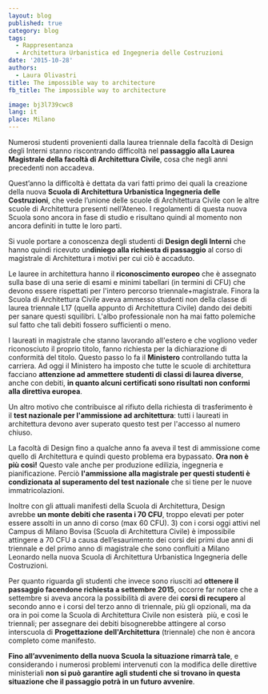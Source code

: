 ```yaml
---
layout: blog
published: true
category: blog
tags:
  - Rappresentanza
  - Architettura Urbanistica ed Ingegneria delle Costruzioni
date: '2015-10-28'
authors:
  - Laura Olivastri
title: The impossible way to architecture
fb_title: The impossible way to architecture

image: bj3l739cwc8
lang: it
place: Milano
---
```


Numerosi studenti provenienti dalla laurea triennale della facoltà di Design degli Interni stanno riscontrando difficoltà nel **passaggio alla Laurea Magistrale della facoltà di Architettura Civile**, cosa che negli anni precedenti non accadeva.

Quest’anno la difficoltà è dettata da vari fatti primo dei quali la creazione della nuova **Scuola di Architettura Urbanistica Ingegneria delle Costruzioni**, che vede l’unione delle scuole di Architettura Civile con le altre scuole di Architettura presenti nell’Ateneo. I regolamenti di questa nuova Scuola sono ancora in fase di studio e risultano quindi al momento non ancora definiti in tutte le loro parti.

Si vuole portare a conoscenza degli studenti di **Design degli Interni** che hanno quindi ricevuto un**diniego alla richiesta di passaggio** al corso di magistrale di Architettura i motivi per cui ciò è accaduto.

Le lauree in architettura hanno il **riconoscimento europeo** che è assegnato sulla base di una serie di esami e minimi tabellari (in termini di CFU) che devono essere rispettati per l'intero percorso triennale+magistrale. Finora la Scuola di Architettura Civile aveva ammesso studenti non della classe di laurea triennale L17 (quella appunto di Architettura Civile) dando dei debiti per sanare questi squilibri. L'albo professionale non ha mai fatto polemiche sul fatto che tali debiti fossero sufficienti o meno. 

I laureati in magistrale che stanno lavorando all'estero e che vogliono veder riconosciuto il proprio titolo, fanno richiesta per la dichiarazione di conformità del titolo. Questo passo lo fa il **Ministero** controllando tutta la carriera. Ad oggi il Ministero ha imposto che tutte le scuole di architettura facciano **attenzione ad ammettere studenti di classi di laurea diverse**, anche con debiti, **in quanto alcuni certificati sono risultati non conformi alla direttiva europea**. 

Un altro motivo che contribuisce al rifiuto della richiesta di trasferimento è il **test nazionale per l'ammissione ad architettura**: tutti i laureati in architettura devono aver superato questo test per l'accesso al numero chiuso.

La facoltà di Design fino a qualche anno fa aveva il test di ammissione come quello di Architettura e quindi questo problema era bypassato. **Ora non è più così!** Questo vale anche per produzione edilizia, ingegneria e pianificazione. Perciò **l'ammissione alla magistrale per questi studenti è condizionata al superamento del test nazionale** che si tiene per le nuove immatricolazioni. 

Inoltre con gli attuali manifesti della Scuola di Architettura, Design avrebbe **un monte debiti che rasenta i 70 CFU**, troppo elevati per poter essere assolti in un anno di corso (max 60 CFU). 3) con i corsi oggi attivi nel Campus di Milano Bovisa (Scuola di Architettura Civile) è impossibile attingere a 70 CFU a causa dell’esaurimento dei corsi dei primi due anni di triennale e del primo anno di magistrale che sono confluiti a Milano Leonardo nella nuova Scuola di Architettura Urbanistica Ingegneria delle Costruzioni.

Per quanto riguarda gli studenti che invece sono riusciti ad **ottenere il passaggio facendone richiesta a settembre 2015**, occorre far notare che a settembre si aveva ancora la possibilità di avere dei **corsi di recupero** al secondo anno e i corsi del terzo anno di triennale, più gli opzionali, ma da ora in poi come la Scuola di Architettura Civile non esisterà  più, e così le triennali; per assegnare dei debiti bisognerebbe attingere al corso interscuola di **Progettazione dell'Architettura** (triennale) che non è ancora completo come manifesto. 

**Fino all’avvenimento della nuova Scuola la situazione rimarrà tale**, e considerando i numerosi problemi intervenuti con la modifica delle direttive ministeriali **non si può garantire agli studenti che si trovano in questa situazione che il passaggio potrà in un futuro avvenire**.

